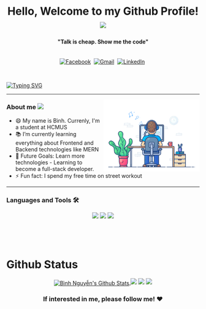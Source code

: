 <p>
  <h1 align="center"><b>Hello, Welcome to my Github Profile! </b><img src="https://media.giphy.com/media/bcKmIWkUMCjVm/giphy.gif" width="100" /></h1>
</p>

<p>
  <h4 align="center"><b>"Talk is cheap. Show me the code"</b></h4>
</p>

<p align="center">
<br>
<a href="https://www.facebook.com/binhnguyen682"><img src="https://img.shields.io/badge/facebook-%231877F2.svg?&style=for-the-badge&logo=facebook&logoColor=white" alt="Facebook" /></a>&nbsp;
<a href="mailto:ngvanbinh2001@gmail.com?subject=Binh%20Nguyen"><img src="https://img.shields.io/badge/gmail-%23D14836.svg?&style=for-the-badge&logo=gmail&logoColor=white" alt="Gmail"/></a>&nbsp;
<a href="https://www.linkedin.com/in/binhnguyen2504/"><img src="https://img.shields.io/badge/linkedin-%230077B5.svg?&style=for-the-badge&logo=linkedin&logoColor=white" alt="LinkedIn" /></a>&nbsp;
</p>

<br>

[![Typing SVG](https://readme-typing-svg.herokuapp.com?font=arial&color=%2336BCF7&lines=I'm%20BinhNguyen%20~%20A%20third-year%20student)](https://git.io/typing-svg)

---

<p>
 <img align="right" src="./Assets/dev-working.gif" width="250px" alt="programmergif">
</p>



### About me <img src="https://emojis.slackmojis.com/emojis/images/1588315024/8823/hyperkitty.gif?1588315024" width="32px"/>
- 😄 My name is Bình. Currenly, I'm a student at HCMUS<br/>
- 📚 I’m currently learning everything about Frontend and Backend technologies like MERN<br/>
- 🎯 Future Goals: Learn more technologies - Learning to become a full-stack developer.<br/>
- ⚡ Fun fact: I spend my free time on street workout<br/>
<!-- - 💬 Ask me about anything, I am happy to help <br/> -->
<!-- - [Click here to see my CV](https://github.com/BinhNguyen2504)<br/> -->

---

### Languages and Tools 🛠
<!-- <img align="left" alt="HTML5" width="40px" class="icon-tool"
src="https://raw.githubusercontent.com/github/explore/80688e429a7d4ef2fca1e82350fe8e3517d3494d/topics/html/html.png" />

<img align="left" alt="CSS3" width="40px" class="icon-tool"
src="https://raw.githubusercontent.com/github/explore/80688e429a7d4ef2fca1e82350fe8e3517d3494d/topics/css/css.png" />

<img align="left" alt="JavaScript" width="40x" class="icon-tool"
src="https://raw.githubusercontent.com/github/explore/80688e429a7d4ef2fca1e82350fe8e3517d3494d/topics/javascript/javascript.png" />

<img align="left" alt="Sass" width="40px" class="icon-tool"
src="https://raw.githubusercontent.com/github/explore/80688e429a7d4ef2fca1e82350fe8e3517d3494d/topics/sass/sass.png" />

<img align="left" alt="React.js" width="40px" class="icon-tool"
src="https://raw.githubusercontent.com/github/explore/80688e429a7d4ef2fca1e82350fe8e3517d3494d/topics/react/react.png" />

<img align="left" alt="Node.js" width="40px" class="icon-tool"
src="https://raw.githubusercontent.com/github/explore/80688e429a7d4ef2fca1e82350fe8e3517d3494d/topics/nodejs/nodejs.png" />

<img align="left" alt="MongoDB" width="40px" class="icon-tool"
src="https://raw.githubusercontent.com/github/explore/80688e429a7d4ef2fca1e82350fe8e3517d3494d/topics/mongodb/mongodb.png" />

<img align="left" alt="SQL" width="40px" class="icon-tool"
src="https://raw.githubusercontent.com/github/explore/80688e429a7d4ef2fca1e82350fe8e3517d3494d/topics/sql/sql.png" />

<img align="left" alt="GraphQL" width="40px" class="icon-tool"
src="https://raw.githubusercontent.com/github/explore/80688e429a7d4ef2fca1e82350fe8e3517d3494d/topics/graphql/graphql.png" />

<img align="left" alt="Git" width="40px" class="icon-tool"
src="https://raw.githubusercontent.com/github/explore/80688e429a7d4ef2fca1e82350fe8e3517d3494d/topics/git/git.png" />

<img align="left" alt="Visual Studio Code" width="40px" class="icon-tool"
src="https://raw.githubusercontent.com/github/explore/80688e429a7d4ef2fca1e82350fe8e3517d3494d/topics/visual-studio-code/visual-studio-code.png" /> -->

<p align="center" style="margin-bottom: 10px">
	<img src="https://media3.giphy.com/media/ln7z2eWriiQAllfVcn/200w.webp" width="100" />
	<img src="https://i.giphy.com/media/eNAsjO55tPbgaor7ma/200w.webp" width="100" />
	<img src="https://media.giphy.com/media/kdFc8fubgS31b8DsVu/giphy.gif" width="100" />
</p>

<br>
<br>
<br>

# Github Status

<p align="center">
	<a href="https://github.com/binhnguyen2504">
		<img align="center" src="https://github-readme-stats.vercel.app/api?username=binhnguyen2504&include_all_commits=true&count_private=true&show_icons=true&title_color=D93A7C&icon_color=F7D747&text_color=A9FEF7&bg_color=0,000000,141321&" alt="Bình Nguyễn's Github Stats">
	</a>
	<img src="https://github-readme-streak-stats.herokuapp.com/?user=binhnguyen2504&theme=tokyonight">
	<img src="https://github-readme-stats.vercel.app/api/top-langs/?username=binhnguyen2504&layout=compact&theme=tokyonight&langs_count=6">
	<img src="https://activity-graph.herokuapp.com/graph?username=binhnguyen2504&theme=react-dark&hide_border=true">
</p>

<div align="center">

### If interested in me, please follow me! ❤️

</div>
